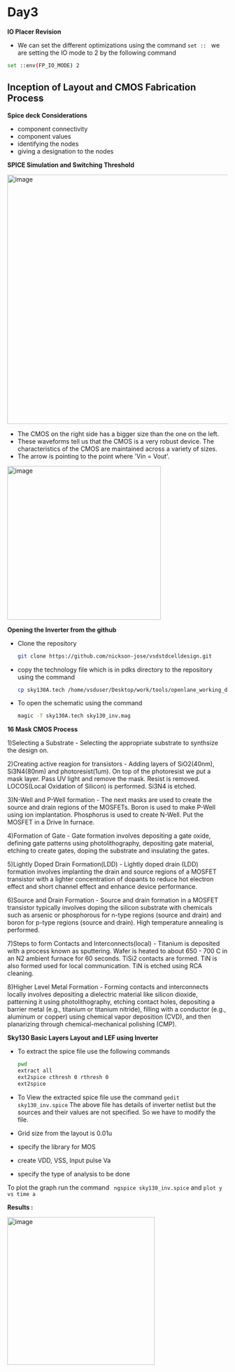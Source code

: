 # Day3
**IO Placer Revision**
- We can set the different optimizations using the command ```set :: ```
we are setting the IO mode to 2 by the following command
```bash
set ::env(FP_IO_MODE) 2
```
## Inception of Layout and CMOS Fabrication Process
**Spice deck Considerations**
- component connectivity
- component values
- identifying the nodes
- giving a designation to the nodes



**SPICE Simulation and Switching Threshold**

<img width="569" alt="image" src="https://github.com/GauthamMulay/pes_pd/assets/113660503/5e00d0ce-d5b7-455c-8213-13a4c9b6c384">



- The CMOS on the right side has a bigger size than the one on the left.
- These waveforms tell us that the CMOS is a very robust device. The characteristics of the CMOS are maintained across a variety of sizes.
- The arrow is pointing to the point where 'Vin = Vout'.
<img width="351" alt="image" src="https://github.com/GauthamMulay/pes_pd/assets/113660503/37f23aa4-0004-43d1-8da9-0599c32a5742">


**Opening the Inverter from the github**
 - Clone the repository
   ```bash
   git clone https://github.com/nickson-jose/vsdstdcelldesign.git
   ```
- copy the technology file which is in pdks directory  to the repository using the command
  ```bash
  cp sky130A.tech /home/vsduser/Desktop/work/tools/openlane_working_dir/openlane/vsdstdcelldesign
  ```
- To open the schematic  using the command
  ``` bash
  magic -T sky130A.tech sky130_inv.mag
  ```

**16 Mask CMOS Process**

1)Selecting a Substrate - Selecting the appropriate substrate to synthsize the design on.

2)Creating active reagion for transistors - Adding layers of SiO2(40nm), Si3N4(80nm) and photoresist(1um). On top of the photoresist we put a mask layer. Pass UV light and remove the mask. Resist is removed. LOCOS(Local Oxidation of Silicon) is performed. Si3N4 is etched.

3)N-Well and P-Well formation - The next masks are used to create the source and drain regions of the MOSFETs. Boron is used to make P-Well using ion implantation. Phosphorus is used to create N-Well. Put the MOSFET in a Drive In furnace.

4)Formation of Gate - Gate formation involves depositing a gate oxide, defining gate patterns using photolithography, depositing gate material, etching to create gates, doping the substrate and insulating the gates.

5)Lightly Doped Drain Formation(LDD) - Lightly doped drain (LDD) formation involves implanting the drain and source regions of a MOSFET transistor with a lighter concentration of dopants to reduce hot electron effect and short channel effect and enhance device performance.

6)Source and Drain Formation - Source and drain formation in a MOSFET transistor typically involves doping the silicon substrate with chemicals such as arsenic or phosphorous for n-type regions (source and drain) and boron for p-type regions (source and drain). High temperature annealing is performed.

7)Steps to form Contacts and Interconnects(local) - Titanium is deposited with a process known as sputtering. Wafer is heated to about 650 - 700 C in an N2 ambient furnace for 60 seconds. TiSi2 contacts are formed. TiN is also formed used for local communication. TiN is etched using RCA cleaning.

8)Higher Level Metal Formation - Forming contacts and interconnects locally involves depositing a dielectric material like silicon dioxide, patterning it using photolithography, etching contact holes, depositing a barrier metal (e.g., titanium or titanium nitride), filling with a conductor (e.g., aluminum or copper) using chemical vapor deposition (CVD), and then planarizing through chemical-mechanical polishing (CMP).

**Sky130 Basic Layers Layout and LEF using Inverter**

- To extract the spice file use the following commands
  ```bash
  pwd
  extract all
  ext2spice cthresh 0 rthresh 0
  ext2spice 
  ```
- To View the extracted spice file use the command ```gedit sky130_inv.spice```
The above file has details of inverter netlist but the sources and their values are not specified. So we have to modify the file.

- Grid size from the layout is 0.01u

- specify the library for MOS

- create VDD, VSS, Input pulse Va

- specify the type of analysis to be done


To plot the graph run the command ``` ngspice sky130_inv.spice``` and ```plot y vs time a```


**Results :**

<img width="337" alt="image" src="https://github.com/GauthamMulay/pes_pd/assets/113660503/f8ebbb34-90b0-45e1-af5a-644a6af50ab5">


